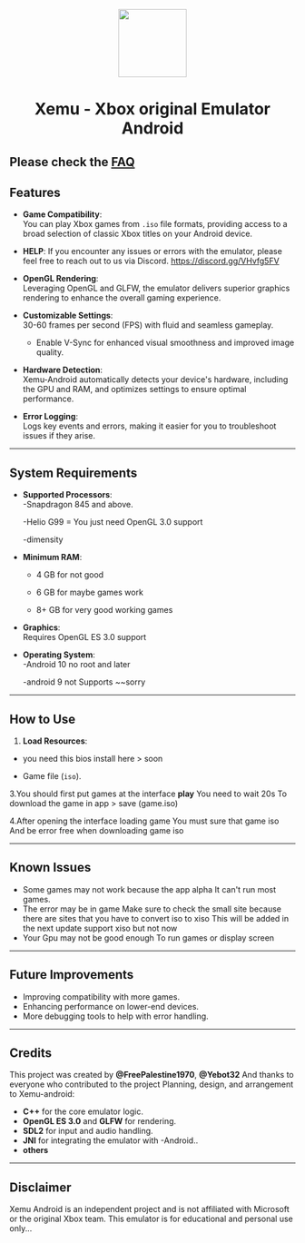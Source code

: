 <p align="center">
    <a href="https://github.com/Playcpa/Xemu-android/blob/main/xemu_logo.png">
        <img height="120px" src="https://github.com/Playcpa/Xemu-android/blob/main/xemu_logo.png" />
    </a>
</p>

<h1 align="center">Xemu - Xbox original Emulator Android</h1>

 Please check the [FAQ](https://xemu.app/docs/faq/)
---

## Features

- **Game Compatibility**:  
  You can play Xbox games from `.iso` file formats, providing access to a broad selection of classic Xbox titles on your Android device.


- **HELP**:
If you encounter any issues or errors with the emulator,
please feel free to
reach out to us via Discord.
https://discord.gg/VHvfg5FV

- **OpenGL Rendering**:  
  Leveraging OpenGL and GLFW, the emulator delivers superior graphics rendering to enhance the overall gaming experience.

- **Customizable Settings**:  
30-60 frames per second (FPS) with fluid and seamless gameplay.

   - Enable V-Sync for enhanced visual smoothness and improved image quality.

- **Hardware Detection**:  
  Xemu-Android automatically detects your device's hardware, including the GPU and RAM, and optimizes settings to ensure optimal performance.

- **Error Logging**:  
  Logs key events and errors, making it easier for you to troubleshoot issues if they arise.

---

## System Requirements

- **Supported Processors**:  
  -Snapdragon 845 and above.
   
  -Helio G99 = You just need OpenGL 3.0  support

  -dimensity
- **Minimum RAM**:
   - 4 GB for not good 

   - 6 GB for maybe games work 

   - 8+ GB for very good working games

- **Graphics**:  
 Requires OpenGL ES 3.0 support

- **Operating System**:  
  -Android 10 no root and later

  -android 9 not Supports ~~sorry 
---

## How to Use

1. **Load Resources**:
- you need this bios install here > soon

- Game file (`iso`).

3.You should first put games at the interface **play** You need to wait 20s To download the game in app > save (game.iso)

4.After opening the interface loading game You must sure that game iso And be error free when downloading game iso 

---
## Known Issues

- Some games may not work because the app alpha It can't run most games. 
- The error may be in game Make sure to check the small site because there are sites that you have to convert iso to xiso This will be added in the next update support xiso but not now 
- Your Gpu may not be good enough To run games or display screen 

---

## Future Improvements

- Improving compatibility with more games.
- Enhancing performance on lower-end devices.
- More debugging tools to help with error handling.

---

## Credits

This project was created by **@FreePalestine1970**, **@Yebot32** And thanks to everyone who contributed to the project
Planning, design, and arrangement to Xemu-android:


- **C++** for the core emulator logic.
- **OpenGL ES 3.0** and **GLFW** for rendering.
- **SDL2** for input and audio handling.
- **JNI** for integrating the emulator with -Android..
- **others**
---

## Disclaimer

Xemu Android is an independent project and is not affiliated with Microsoft or the original Xbox team. This emulator is for educational and personal use only...
